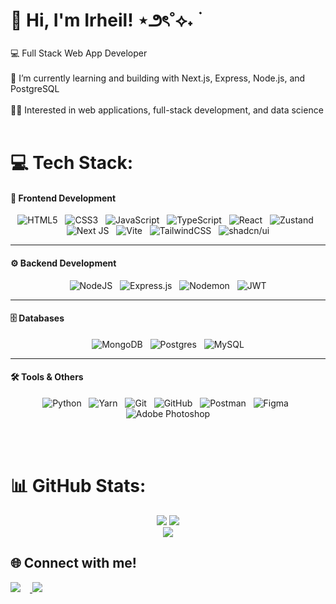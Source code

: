# 💫 Hi, I'm Irheil! ⋆౨ৎ˚⟡˖ ࣪ 
💻 Full Stack Web App Developer<br> <br>
🌱 I’m currently learning and building with Next.js, Express, Node.js, and PostgreSQL<br>  <br>
👨‍💻 Interested in web applications, full-stack development, and data science<br>  <br>


# 💻 Tech Stack:
#### 🚀 Frontend Development
<div align="center">

![HTML5](https://img.shields.io/badge/html5-%23E34F26.svg?style=for-the-badge&logo=html5&logoColor=white) &nbsp;
![CSS3](https://img.shields.io/badge/css3-%231572B6.svg?style=for-the-badge&logo=css3&logoColor=white) &nbsp;
![JavaScript](https://img.shields.io/badge/javascript-%23323330.svg?style=for-the-badge&logo=javascript&logoColor=%23F7DF1E) &nbsp;
![TypeScript](https://img.shields.io/badge/typescript-%23007ACC.svg?style=for-the-badge&logo=typescript&logoColor=white) &nbsp;
![React](https://img.shields.io/badge/react-%2320232a.svg?style=for-the-badge&logo=react&logoColor=%2361DAFB) &nbsp;
![Zustand](https://img.shields.io/badge/Zustand-000000?style=for-the-badge&logo=react&logoColor=white) &nbsp;
![Next JS](https://img.shields.io/badge/Next-black?style=for-the-badge&logo=next.js&logoColor=white) &nbsp;
![Vite](https://img.shields.io/badge/vite-%23646CFF.svg?style=for-the-badge&logo=vite&logoColor=white) &nbsp;
![TailwindCSS](https://img.shields.io/badge/tailwindcss-%2338B2AC.svg?style=for-the-badge&logo=tailwind-css&logoColor=white) &nbsp;
![shadcn/ui](https://img.shields.io/badge/shadcn/ui-000000?style=for-the-badge&logo=radix-ui&logoColor=white)

</div>

---


#### ⚙️ Backend Development
<div align="center">

![NodeJS](https://img.shields.io/badge/node.js-6DA55F?style=for-the-badge&logo=node.js&logoColor=white) &nbsp;
![Express.js](https://img.shields.io/badge/express.js-%23404d59.svg?style=for-the-badge&logo=express&logoColor=%2361DAFB) &nbsp;
![Nodemon](https://img.shields.io/badge/NODEMON-%23323330.svg?style=for-the-badge&logo=nodemon&logoColor=%BBDEAD) &nbsp;
![JWT](https://img.shields.io/badge/JWT-black?style=for-the-badge&logo=JSON%20web%20tokens)

</div>

---


#### 🗄️ Databases
<div align="center">

![MongoDB](https://img.shields.io/badge/MongoDB-%234ea94b.svg?style=for-the-badge&logo=mongodb&logoColor=white) &nbsp;
![Postgres](https://img.shields.io/badge/postgres-%23316192.svg?style=for-the-badge&logo=postgresql&logoColor=white) &nbsp;
![MySQL](https://img.shields.io/badge/mysql-4479A1.svg?style=for-the-badge&logo=mysql&logoColor=white)

</div>

---



#### 🛠️ Tools & Others
<div align="center">

![Python](https://img.shields.io/badge/python-3670A0?style=for-the-badge&logo=python&logoColor=ffdd54) &nbsp;
![Yarn](https://img.shields.io/badge/yarn-%232C8EBB.svg?style=for-the-badge&logo=yarn&logoColor=white) &nbsp;
![Git](https://img.shields.io/badge/git-%23F05033.svg?style=for-the-badge&logo=git&logoColor=white) &nbsp;
![GitHub](https://img.shields.io/badge/github-%23121011.svg?style=for-the-badge&logo=github&logoColor=white) &nbsp;
![Postman](https://img.shields.io/badge/Postman-FF6C37?style=for-the-badge&logo=postman&logoColor=white) &nbsp;
![Figma](https://img.shields.io/badge/figma-%23F24E1E.svg?style=for-the-badge&logo=figma&logoColor=white) &nbsp;
![Adobe Photoshop](https://img.shields.io/badge/adobe%20photoshop-%2331A8FF.svg?style=for-the-badge&logo=adobe%20photoshop&logoColor=white)

</div>
<br><br>


# 📊 GitHub Stats:
<div align="center">

<!-- GitHub Stats -->
<img src="https://github-readme-stats.vercel.app/api?username=ayrelmay&theme=catppuccin_mocha&hide_border=false&include_all_commits=false&count_private=false" />

<!-- Streak Stats -->
<img src="https://nirzak-streak-stats.vercel.app/?user=ayrelmay&theme=catppuccin_mocha&hide_border=false" />

<br/>

<!-- Top Languages -->
<img src="https://github-readme-stats.vercel.app/api/top-langs/?username=ayrelmay&theme=catppuccin_mocha&hide_border=false&include_all_commits=false&count_private=false&layout=compact" />

</div>

## 🌐 Connect with me!

<p>
  <a href="https://linkedin.com/in/irheil-mae-s-antang-33883a362">
    <img src="https://img.shields.io/badge/LinkedIn-%230077B5.svg?logo=linkedin&logoColor=white" style="margin-right: 15px;" />
  </a>
  <a href="mailto:irheilmaeantang@gmail.com">
    <img src="https://img.shields.io/badge/Email-D14836?logo=gmail&logoColor=white" />
  </a>
</p>



<!-- Proudly created with GPRM ( https://gprm.itsvg.in ) -->
